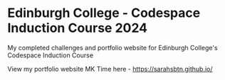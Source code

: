 # Edinburgh College - Codespace Induction Course 2024

My completed challenges and portfolio website for Edinburgh College's Codespace Induction Course

View my portfolio website MK Time here - https://sarahsbtn.github.io/


